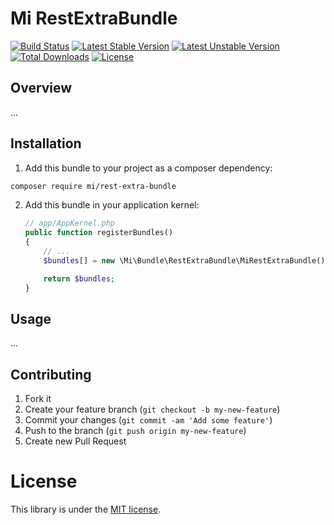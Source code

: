 # Mi RestExtraBundle

[![Build Status](https://travis-ci.org/MovingImage24/MiRestExtraBundle.svg?branch=master)](https://travis-ci.org/MovingImage24/MiRestExtraBundle)
[![Latest Stable Version](https://poser.pugx.org/mi/rest-extra-bundle/v/stable)](https://packagist.org/packages/mi/rest-extra-bundle)
[![Latest Unstable Version](https://poser.pugx.org/mi/rest-extra-bundle/v/unstable)](https://packagist.org/packages/mi/rest-extra-bundle)
[![Total Downloads](https://poser.pugx.org/mi/rest-extra-bundle/downloads)](https://packagist.org/packages/mi/rest-extra-bundle)
[![License](https://poser.pugx.org/mi/rest-extra-bundle/license)](https://packagist.org/packages/mi/rest-extra-bundle)

## Overview

...

## Installation

1. Add this bundle to your project as a composer dependency:

  ```bash
  composer require mi/rest-extra-bundle
  ```

2. Add this bundle in your application kernel:

    ```php
    // app/AppKernel.php
    public function registerBundles()
    {
        // ...
        $bundles[] = new \Mi\Bundle\RestExtraBundle\MiRestExtraBundle();

        return $bundles;
    }
    ```

## Usage

...

## Contributing

1. Fork it
2. Create your feature branch (`git checkout -b my-new-feature`)
3. Commit your changes (`git commit -am 'Add some feature'`)
4. Push to the branch (`git push origin my-new-feature`)
5. Create new Pull Request

# License

This library is under the [MIT license](https://github.com/MovingImage24/MiRestExtraBundle/blob/master/LICENSE).